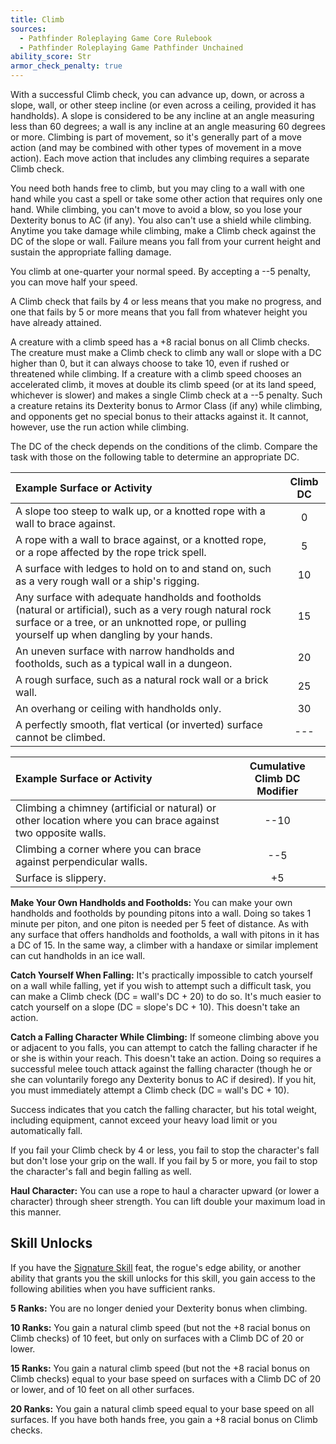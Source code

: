 ```yaml
---
title: Climb
sources:
  - Pathfinder Roleplaying Game Core Rulebook
  - Pathfinder Roleplaying Game Pathfinder Unchained
ability_score: Str
armor_check_penalty: true
---
```


With a successful Climb check, you can advance up, down, or across a slope, wall, or other steep incline (or even across a ceiling, provided it has handholds). A slope is considered to be any incline at an angle measuring less than 60 degrees; a wall is any incline at an angle measuring 60 degrees or more. Climbing is part of movement, so it's generally part of a move action (and may be combined with other types of movement in a move action). Each move action that includes any climbing requires a separate Climb check.

You need both hands free to climb, but you may cling to a wall with one hand while you cast a spell or take some other action that requires only one hand. While climbing, you can't move to avoid a blow, so you lose your Dexterity bonus to AC (if any). You also can't use a shield while climbing. Anytime you take damage while climbing, make a Climb check against the DC of the slope or wall. Failure means you fall from your current height and sustain the appropriate falling damage.

You climb at one-quarter your normal speed. By accepting a --5 penalty, you can move half your speed.

A Climb check that fails by 4 or less means that you make no progress, and one that fails by 5 or more means that you fall from whatever height you have already attained.

A creature with a climb speed has a +8 racial bonus on all Climb checks. The creature must make a Climb check to climb any wall or slope with a DC higher than 0, but it can always choose to take 10, even if rushed or threatened while climbing. If a creature with a climb speed chooses an accelerated climb, it moves at double its climb speed (or at its land speed, whichever is slower) and makes a single Climb check at a --5 penalty. Such a creature retains its Dexterity bonus to Armor Class (if any) while climbing, and opponents get no special bonus to their attacks against it. It cannot, however, use the run action while climbing.

The DC of the check depends on the conditions of the climb. Compare the task with those on the following table to determine an appropriate DC.

| Example Surface or Activity                                                                                                                                                                               | Climb DC |
|:----------------------------------------------------------------------------------------------------------------------------------------------------------------------------------------------------------|:--------:|
| A slope too steep to walk up, or a knotted rope with a wall to brace against.                                                                                                                             |    0     |
| A rope with a wall to brace against, or a knotted rope, or a rope affected by the rope trick spell.                                                                                                       |    5     |
| A surface with ledges to hold on to and stand on, such as a very rough wall or a ship's rigging.                                                                                                          |    10    |
| Any surface with adequate handholds and footholds (natural or artificial), such as a very rough natural rock surface or a tree, or an unknotted rope, or pulling yourself up when dangling by your hands. |    15    |
| An uneven surface with narrow handholds and footholds, such as a typical wall in a dungeon.                                                                                                               |    20    |
| A rough surface, such as a natural rock wall or a brick wall.                                                                                                                                             |    25    |
| An overhang or ceiling with handholds only.                                                                                                                                                               |    30    |
| A perfectly smooth, flat vertical (or inverted) surface cannot be climbed.                                                                                                                                |   ---    |


| Example Surface or Activity                                                                                  | Cumulative Climb DC Modifier |
|:-------------------------------------------------------------------------------------------------------------|:----------------------------:|
| Climbing a chimney (artificial or natural) or other location where you can brace against two opposite walls. |             --10             |
| Climbing a corner where you can brace against perpendicular walls.                                           |             --5              |
| Surface is slippery.                                                                                         |              +5              |


**Make Your Own Handholds and Footholds:** You can make your own handholds and footholds by pounding pitons into a wall. Doing so takes 1 minute per piton, and one piton is needed per 5 feet of distance. As with any surface that offers handholds and footholds, a wall with pitons in it has a DC of 15. In the same way, a climber with a handaxe or similar implement can cut handholds in an ice wall.

**Catch Yourself When Falling:** It's practically impossible to catch yourself on a wall while falling, yet if you wish to attempt such a difficult task, you can make a Climb check (DC = wall's DC + 20) to do so. It's much easier to catch yourself on a slope (DC = slope's DC + 10). This doesn't take an action.

**Catch a Falling Character While Climbing:** If someone climbing above you or adjacent to you falls, you can attempt to catch the falling character if he or she is within your reach. This doesn't take an action. Doing so requires a successful melee touch attack against the falling character (though he or she can voluntarily forego any Dexterity bonus to AC if desired). If you hit, you must immediately attempt a Climb check (DC = wall's DC + 10).

Success indicates that you catch the falling character, but his total weight, including equipment, cannot exceed your heavy load limit or you automatically fall.

If you fail your Climb check by 4 or less, you fail to stop the character's fall but don't lose your grip on the wall. If you fail by 5 or more, you fail to stop the character's fall and begin falling as well.

**Haul Character:** You can use a rope to haul a character upward (or lower a character) through sheer strength. You can lift double your maximum load in this manner.

## Skill Unlocks

If you have the [Signature Skill](/feats/signature-skill/) feat, the rogue's edge ability, or another ability that grants you the skill unlocks for this skill, you gain access to the following abilities when you have sufficient ranks.

**5 Ranks:** You are no longer denied your Dexterity bonus when climbing.

**10 Ranks:** You gain a natural climb speed (but not the +8 racial bonus on Climb checks) of 10 feet, but only on surfaces with a Climb DC of 20 or lower.

**15 Ranks:** You gain a natural climb speed (but not the +8 racial bonus on Climb checks) equal to your base speed on surfaces with a Climb DC of 20 or lower, and of 10 feet on all other surfaces.

**20 Ranks:** You gain a natural climb speed equal to your base speed on all surfaces. If you have both hands free, you gain a +8 racial bonus on Climb checks.
